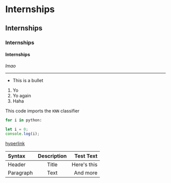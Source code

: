 # **Internships**

## **Internships**

### **Internships**

#### **Internships**

_lmao_

---

- This is a bullet

1. Yo
1. Yo again
1. Haha

This code imports the `KNN` classifier

```python
for i in python:
```

```javascript
let i = 0;
console.log(i);
```

[hyperlink](https://www.youtube.com/watch?v=Nj87GEXxhjc)

| Syntax    | Description |   Test Text |
| :-------- | :---------: | ----------: |
| Header    |    Title    | Here's this |
| Paragraph |    Text     |    And more |
